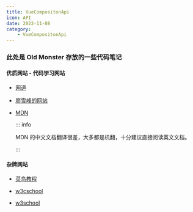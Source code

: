 ```yaml
---
title: VueCompositonApi
icon: API
date: 2022-11-08
category:
    - VueCompositonApi
---
```


<!-- ![](https://image.zswei.xyz/img/202211121335443.jpg) -->

### 此处是 Old Monster 存放的一些代码笔记


#### 优质网站 - 代码学习网站

- [网道](https://wangdoc.com/)

- [廖雪峰的网站](https://www.liaoxuefeng.com/)

- [MDN](https://developer.mozilla.org/zh-CN/)

  ::: info

  MDN 的中文文档翻译很差，大多都是机翻，十分建议直接阅读英文文档。

  :::

#### 杂牌网站

- [菜鸟教程](https://www.runoob.com/) <Badge text="内容比较新" />

- [w3cschool](https://www.w3cschool.cn) <Badge text="内容最新" /> <Badge text="有手机APP" /> <Badge text="广告信息多" type="warn" />

- [w3school](http://www.w3school.com.cn/) <Badge text="内容比较旧" type="warn" />
